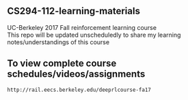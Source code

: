 ## CS294-112-learning-materials
UC-Berkeley 2017 Fall reinforcement learning course  
This repo will be updated unscheduledly to share my learning notes/understandings of this course  

## To view complete course schedules/videos/assignments

    http://rail.eecs.berkeley.edu/deeprlcourse-fa17
